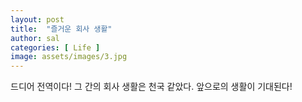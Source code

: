 ```yaml
---
layout: post
title:  "즐거운 회사 생활"
author: sal
categories: [ Life ]
image: assets/images/3.jpg
---
```

드디어 전역이다! 그 간의 회사 생활은 천국 같았다. 앞으로의 생활이 기대된다!
